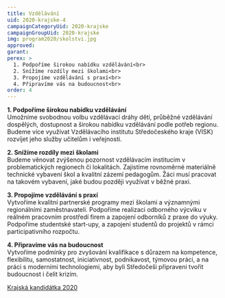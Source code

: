 ```yaml
---
title: Vzdělávání
uid: 2020-krajske-4
campaignCategoryUid: 2020-krajske
campaignGroupUid: 2020-krajske
img: program2020/skolstvi.jpg
approved:
garant:
perex: >
  1. Podpoříme širokou nabídku vzdělávání<br>
  2. Snížíme rozdíly mezi školami<br>
  3. Propojíme vzdělávání s praxí<br>
  4. Připravíme vás na budoucnost<br>
order: 4
---
```


**1. Podpoříme širokou nabídku vzdělávání**<br>
Umožníme svobodnou volbu vzdělávací dráhy dětí, průběžné vzdělávání dospělých, dostupnost a širokou nabídku vzdělávání podle potřeb regionu. Budeme více využívat Vzdělávacího institutu Středočeského kraje (VISK) rozvíjet jeho služby učitelům i veřejnosti.

**2. Snížíme rozdíly mezi školami**<br>
Budeme věnovat zvýšenou pozornost vzdělávacím institucím v problematických regionech či lokalitách. Zajistíme rovnoměrné materiálně technické vybavení škol a kvalitní zázemí pedagogům. Žáci musí pracovat na takovém vybavení, jaké budou později využívat v běžné praxi.

**3. Propojíme vzdělávání s praxí**<br>
Vytvoříme kvalitní partnerské programy mezi školami a významnými regionálními zaměstnavateli. Podpoříme realizaci odborného výcviku v reálném pracovním prostředí firem a zapojení odborníků z praxe do výuky. Podpoříme studentské start-upy, a zapojení studentů do projektů v rámci participativního rozpočtu.

**4. Připravíme vás na budoucnost**<br>
Vytvoříme podmínky pro zvyšování kvalifikace s důrazem na kompetence, flexibilitu, samostatnost, iniciativnost, podnikavost, týmovou práci, a na práci s moderními technologiemi, aby byli Středočeši připraveni tvořit budoucnost i čelit krizím.

[Krajská kandidátka 2020](/volby/2020/krajske/)

